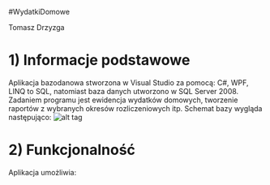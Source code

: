#WydatkiDomowe

Tomasz Drzyzga
    
# 1) Informacje podstawowe
Aplikacja bazodanowa stworzona w Visual Studio za pomocą: C#, WPF, LINQ to SQL, natomiast baza danych utworzono w SQL Server 2008.
Zadaniem programu jest ewidencja wydatków domowych, tworzenie raportów z wybranych okresów rozliczeniowych itp.
Schemat bazy wygląda następująco:
![alt tag](https://github.com/tdrzyzga/WydatkiDomowe/WydatkiDomowe/WydatkiDomowe/Images/HouseholdExpenses.png)

# 2) Funkcjonalność
Aplikacja umożliwia:


